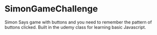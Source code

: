 # SimonGameChallenge
Simon Says game with buttons and you need to remember the pattern of buttons clicked.
Built in the udemy class for learning basic Javascript. 
